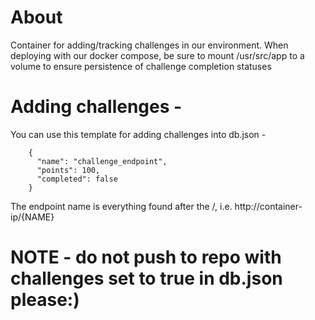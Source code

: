 # About

Container for adding/tracking challenges in our environment. When deploying with our docker compose, be sure to mount /usr/src/app to a volume to ensure persistence of challenge completion statuses

# Adding challenges -

You can use this template for adding challenges into db.json -

```
    {
      "name": "challenge_endpoint",
      "points": 100,
      "completed": false
    }
```

The endpoint name is everything found after the /, i.e. http://container-ip/{NAME}

# NOTE - do not push to repo with challenges set to true in db.json please:)
